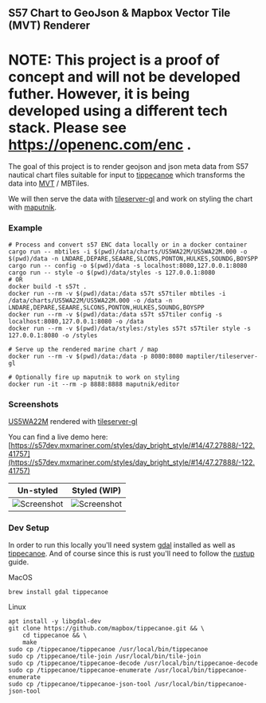 ## S57 Chart to GeoJson & Mapbox Vector Tile (MVT) Renderer
# NOTE: This project is a proof of concept and will not be developed futher. However, it is being developed using a different tech stack. Please see https://openenc.com/enc . 

The goal of this project is to render geojson and json meta data from S57 nautical chart files suitable for input to 
[tippecanoe](https://github.com/mapbox/tippecanoe) which transforms the data into [MVT](https://docs.mapbox.com/vector-tiles/specification/) / MBTiles.

We will then serve the data with [tileserver-gl](https://github.com/maptiler/tileserver-gl) and work on styling the chart
with [maputnik](https://github.com/maputnik/editor/wiki).


### Example

```shell script
# Process and convert s57 ENC data locally or in a docker container  
cargo run -- mbtiles -i $(pwd)/data/charts/US5WA22M/US5WA22M.000 -o $(pwd)/data -n LNDARE,DEPARE,SEAARE,SLCONS,PONTON,HULKES,SOUNDG,BOYSPP
cargo run -- config -o $(pwd)/data -s localhost:8080,127.0.0.1:8080
cargo run -- style -o $(pwd)/data/styles -s 127.0.0.1:8080
# OR
docker build -t s57t .
docker run --rm -v $(pwd)/data:/data s57t s57tiler mbtiles -i /data/charts/US5WA22M/US5WA22M.000 -o /data -n LNDARE,DEPARE,SEAARE,SLCONS,PONTON,HULKES,SOUNDG,BOYSPP
docker run --rm -v $(pwd)/data:/data s57t s57tiler config -s localhost:8080,127.0.0.1:8080 -o /data
docker run --rm -v $(pwd)/data/styles:/styles s57t s57tiler style -s 127.0.0.1:8080 -o /styles

# Serve up the rendered marine chart / map
docker run --rm -v $(pwd)/data:/data -p 8080:8080 maptiler/tileserver-gl

# Optionally fire up maputnik to work on styling
docker run -it --rm -p 8888:8888 maputnik/editor
```

### Screenshots
[US5WA22M](https://charts.noaa.gov/ENCs/ENCsIndv.shtml) rendered with [tileserver-gl](https://github.com/maptiler/tileserver-gl)

You can find a live demo here: [https://s57dev.mxmariner.com/styles/day_bright_style/#14/47.27888/-122.41757](https://s57dev.mxmariner.com/styles/day_bright_style/#14/47.27888/-122.41757) 

|Un-styled|Styled (WIP)|
|---------|------------|
|![Screenshot](./screenshots/US5WA22M_data.png)|![Screenshot](./screenshots/US5WA22M.png)|
 

###  Dev Setup

In order to run this locally you'll need system [gdal](https://gdal.org/) installed as well as 
[tippecanoe](https://github.com/mapbox/tippecanoe). And of course since this is rust you'll need to follow the 
[rustup](https://rustup.rs/) guide. 

MacOS
```shell script
brew install gdal tippecanoe
```

Linux
```shell script
apt install -y libgdal-dev
git clone https://github.com/mapbox/tippecanoe.git && \
    cd tippecanoe && \
    make
sudo cp /tippecanoe/tippecanoe /usr/local/bin/tippecanoe
sudo cp /tippecanoe/tile-join /usr/local/bin/tile-join
sudo cp /tippecanoe/tippecanoe-decode /usr/local/bin/tippecanoe-decode
sudo cp /tippecanoe/tippecanoe-enumerate /usr/local/bin/tippecanoe-enumerate
sudo cp /tippecanoe/tippecanoe-json-tool /usr/local/bin/tippecanoe-json-tool
```
